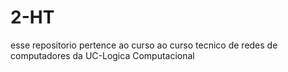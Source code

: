 # 2-HT
esse repositorio pertence ao curso ao curso tecnico de redes de computadores da UC-Logica Computacional
